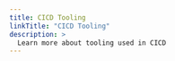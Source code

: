 ```yaml
---
title: CICD Tooling
linkTitle: "CICD Tooling"
description: >
  Learn more about tooling used in CICD
---
```

